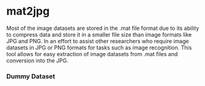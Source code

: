 # mat2jpg
Most of the image datasets are stored in the .mat file format due to its ability to compress data and store it in a smaller file size than image formats like JPG and PNG. In an effort to assist other researchers who require image datasets in JPG or PNG formats for tasks such as image recognition. This tool allows for easy extraction of image datasets from .mat files and conversion into the  JPG.



### Dummy Dataset

```test
```
